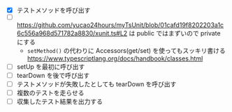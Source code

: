 - [x] テストメソッドを呼び出す
- [ ] https://github.com/yucao24hours/myTsUnit/blob/01cafd19f8202203a1c6c556a968d571782a8830/xunit.ts#L2 は public ではまずいので private にする
  - `setMethod()` の代わりに Accessors(get/set) を使ってもスッキリ書ける https://www.typescriptlang.org/docs/handbook/classes.html
- [ ] setUp を最初に呼び出す
- [ ] tearDown を後で呼び出す
- [ ] テストメソッドが失敗したとしても tearDown を呼び出す
- [ ] 複数のテストを走らせる
- [ ] 収集したテスト結果を出力する
